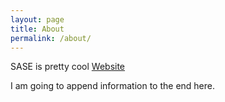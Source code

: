 ```yaml
---
layout: page
title: About
permalink: /about/
---
```


SASE is pretty cool [Website](https://sase.soe.ucsc.edu/)


I am going to append information to the end here.

